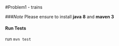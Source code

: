 #Problem1 - trains

###_Note_
Please ensure to install **__java__** **8** and **__maven__** **3**
 
#### Run Tests
run `mvn test`
